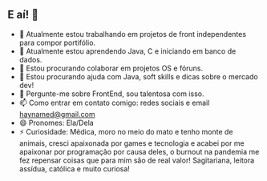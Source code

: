 ## E aí! 👋

- 🔭 Atualmente estou trabalhando em projetos de front independentes para compor portifólio.
- 🌱 Atualmente estou aprendendo Java, C e iniciando em banco de dados.
- 👯 Estou procurando colaborar em projetos OS e fóruns.
- 🤔 Estou procurando ajuda com Java, soft skills e dicas sobre o mercado dev!
- 💬 Pergunte-me sobre FrontEnd, sou talentosa com isso.
- 📫 Como entrar em contato comigo: redes sociais e email haynamed@gmail.com
- 😄 Pronomes: Ela/Dela
- ⚡ Curiosidade: Médica, moro no meio do mato e tenho monte de animais, cresci apaixonada por games e tecnologia e acabei por me apaixonar por programação por causa deles, o burnout na pandemia me fez repensar coisas que para mim são de real valor! Sagitariana, leitora assídua, católica e muito curiosa!


